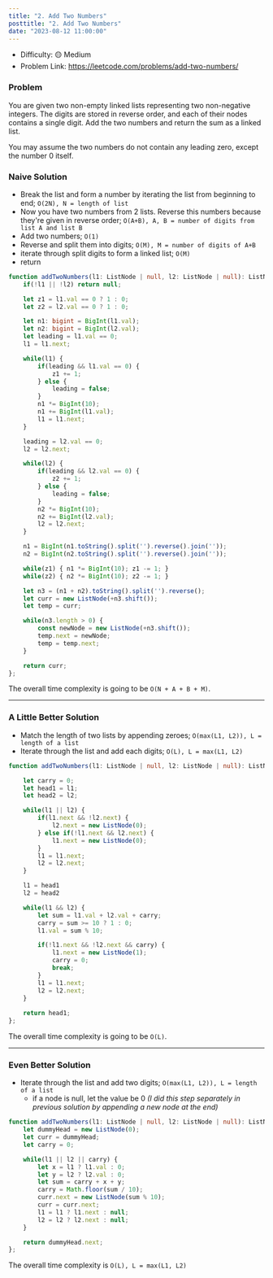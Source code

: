 ```yaml
---
title: "2. Add Two Numbers"
posttitle: "2. Add Two Numbers"
date: "2023-08-12 11:00:00"
---
```


- Difficulty:  🟡 Medium
- Problem Link: https://leetcode.com/problems/add-two-numbers/

### Problem
You are given two non-empty linked lists representing two non-negative integers. The digits are stored in reverse order, and each of their nodes contains a single digit. Add the two numbers and return the sum as a linked list.

You may assume the two numbers do not contain any leading zero, except the number 0 itself.


### Naive Solution
- Break the list and form a number by iterating the list from beginning to end; `O(2N), N = length of list`
- Now you have two numbers from 2 lists. Reverse this numbers because they're given in reverse order; `O(A+B), A, B = number of digits from list A and list B`
- Add two numbers; `O(1)`
- Reverse and split them into digits; `O(M), M = number of digits of A+B`
- iterate through split digits to form a linked list; `O(M)`
- return

```ts 
function addTwoNumbers(l1: ListNode | null, l2: ListNode | null): ListNode | null {
    if(!l1 || !l2) return null;

    let z1 = l1.val == 0 ? 1 : 0;
    let z2 = l2.val == 0 ? 1 : 0;

    let n1: bigint = BigInt(l1.val);
    let n2: bigint = BigInt(l2.val);
    let leading = l1.val == 0;
    l1 = l1.next;

    while(l1) {
        if(leading && l1.val == 0) {
            z1 += 1;
        } else {
            leading = false;
        }
        n1 *= BigInt(10);
        n1 += BigInt(l1.val);
        l1 = l1.next;
    }

    leading = l2.val == 0;
    l2 = l2.next;

    while(l2) {
        if(leading && l2.val == 0) {
            z2 += 1;
        } else {
            leading = false;
        }
        n2 *= BigInt(10);
        n2 += BigInt(l2.val);
        l2 = l2.next;
    }

    n1 = BigInt(n1.toString().split('').reverse().join(''));
    n2 = BigInt(n2.toString().split('').reverse().join(''));

    while(z1) { n1 *= BigInt(10); z1 -= 1; }
    while(z2) { n2 *= BigInt(10); z2 -= 1; }

    let n3 = (n1 + n2).toString().split('').reverse();
    let curr = new ListNode(+n3.shift());
    let temp = curr;

    while(n3.length > 0) {
        const newNode = new ListNode(+n3.shift());
        temp.next = newNode;
        temp = temp.next;
    }

    return curr;
};
```

The overall time complexity is going to be `O(N + A + B + M)`.

---

### A Little Better Solution
- Match the length of two lists by appending zeroes; `O(max(L1, L2)), L = length of a list`
- Iterate through the list and add each digits; `O(L), L = max(L1, L2)`

```ts 
function addTwoNumbers(l1: ListNode | null, l2: ListNode | null): ListNode | null {

    let carry = 0;
    let head1 = l1;
    let head2 = l2;

    while(l1 || l2) {
        if(l1.next && !l2.next) {
            l2.next = new ListNode(0);
        } else if(!l1.next && l2.next) {
            l1.next = new ListNode(0);
        }
        l1 = l1.next;
        l2 = l2.next;
    }

    l1 = head1
    l2 = head2

    while(l1 && l2) {
        let sum = l1.val + l2.val + carry;
        carry = sum >= 10 ? 1 : 0;
        l1.val = sum % 10;

        if(!l1.next && !l2.next && carry) {
            l1.next = new ListNode(1);
            carry = 0;
            break;
        }
        l1 = l1.next;
        l2 = l2.next;
    }
 
    return head1;
};
```

The overall time complexity is going to be `O(L)`.

---

### Even Better Solution
- Iterate through the list and add two digits; `O(max(L1, L2)), L = length of a list`
  - if a node is null, let the value be 0 _(I did this step separately in previous solution by appending a new node at the end)_

```ts 
function addTwoNumbers(l1: ListNode | null, l2: ListNode | null): ListNode | null {
    let dummyHead = new ListNode(0);
    let curr = dummyHead;
    let carry = 0;

    while(l1 || l2 || carry) {
        let x = l1 ? l1.val : 0;
        let y = l2 ? l2.val : 0;
        let sum = carry + x + y;
        carry = Math.floor(sum / 10);
        curr.next = new ListNode(sum % 10);
        curr = curr.next;
        l1 = l1 ? l1.next : null;
        l2 = l2 ? l2.next : null;
    }

    return dummyHead.next;
};
```

The overall time complexity is `O(L), L = max(L1, L2)`